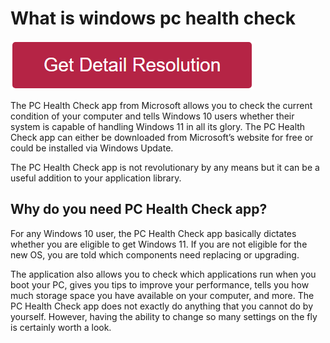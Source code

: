 # What is windows pc health check

[![What is windows pc health check](redd.png)](https://github.com/webiework/what.is.windows.pc.health.check)


The PC Health Check app from Microsoft allows you to check the current condition of your computer and tells Windows 10 users whether their system is capable of handling Windows 11 in all its glory. The PC Health Check app can either be downloaded from Microsoft’s website for free or could be installed via Windows Update. 

The PC Health Check app is not revolutionary by any means but it can be a useful addition to your application library.


## Why do you need PC Health Check app?

For any Windows 10 user, the PC Health Check app basically dictates whether you are eligible to get Windows 11. If you are not eligible for the new OS, you are told which components need replacing or upgrading. 

The application also allows you to check which applications run when you boot your PC, gives you tips to improve your performance, tells you how much storage space you have available on your computer, and more. The PC Health Check app does not exactly do anything that you cannot do by yourself. However, having the ability to change so many settings on the fly is certainly worth a look. 
